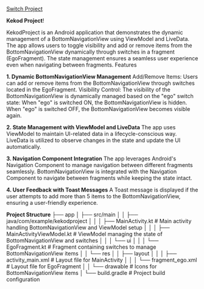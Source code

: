 

[Switch Project](https://github.com/user-attachments/assets/79c14d03-5f45-4ef9-a1c4-6b116ccce101)

**Kekod Project**!

KekodProject is an Android application that demonstrates the dynamic management of a BottomNavigationView using ViewModel and LiveData. The app allows users to toggle visibility and add or remove items from the BottomNavigationView dynamically through switches in a fragment (EgoFragment). The state management ensures a seamless user experience even when navigating between fragments.
Features

**1. Dynamic BottomNavigationView Management**
        Add/Remove Items: Users can add or remove items from the BottomNavigationView through switches located in the EgoFragment.
        Visibility Control: The visibility of the BottomNavigationView is dynamically managed based on the "ego" switch state:
        When "ego" is switched ON, the BottomNavigationView is hidden.
        When "ego" is switched OFF, the BottomNavigationView becomes visible again.

**2. State Management with ViewModel and LiveData**
    The app uses ViewModel to maintain UI-related data in a lifecycle-conscious way.
    LiveData is utilized to observe changes in the state and update the UI automatically.

**3. Navigation Component Integration**
    The app leverages Android's Navigation Component to manage navigation between different fragments seamlessly.
    BottomNavigationView is integrated with the Navigation Component to navigate between fragments while keeping the state intact.

**4. User Feedback with Toast Messages**
    A Toast message is displayed if the user attempts to add more than 5 items to the BottomNavigationView, ensuring a user-friendly experience.


**Project Structure**
    ├── app
│   ├── src/main
│   │   ├── java/com/example/kekodproject
│   │   │   ├── MainActivity.kt                   # Main activity handling BottomNavigationView and ViewModel setup
│   │   │   ├── MainActivityViewModel.kt          # ViewModel managing the state of BottomNavigationView and switches
│   │   │   └── ui
│   │   │       └── EgoFragment.kt                # Fragment containing switches to manage BottomNavigationView items
│   │   └── res
│   │       ├── layout
│   │       │   ├── activity_main.xml             # Layout file for MainActivity
│   │       │   └── fragment_ego.xml              # Layout file for EgoFragment
│   │       └── drawable                          # Icons for BottomNavigationView items
│   └── build.gradle                              # Project build configuration
